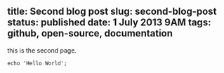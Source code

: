 title: Second blog post
slug: second-blog-post
status: published
date: 1 July 2013 9AM
tags: github, open-source, documentation
-------

this is the second page.

<pre><code class="language-php">echo 'Hello World';</pre></code>